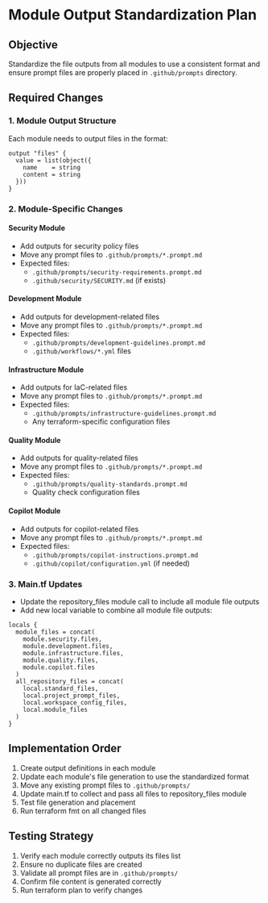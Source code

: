 # Module Output Standardization Plan

## Objective
Standardize the file outputs from all modules to use a consistent format and ensure prompt files are properly placed in `.github/prompts` directory.

## Required Changes

### 1. Module Output Structure
Each module needs to output files in the format:
```hcl
output "files" {
  value = list(object({
    name    = string
    content = string
  }))
}
```

### 2. Module-Specific Changes

#### Security Module
- Add outputs for security policy files
- Move any prompt files to `.github/prompts/*.prompt.md`
- Expected files:
  - `.github/prompts/security-requirements.prompt.md`
  - `.github/security/SECURITY.md` (if exists)

#### Development Module
- Add outputs for development-related files
- Move any prompt files to `.github/prompts/*.prompt.md`
- Expected files:
  - `.github/prompts/development-guidelines.prompt.md`
  - `.github/workflows/*.yml` files

#### Infrastructure Module
- Add outputs for IaC-related files
- Move any prompt files to `.github/prompts/*.prompt.md`
- Expected files:
  - `.github/prompts/infrastructure-guidelines.prompt.md`
  - Any terraform-specific configuration files

#### Quality Module
- Add outputs for quality-related files
- Move any prompt files to `.github/prompts/*.prompt.md`
- Expected files:
  - `.github/prompts/quality-standards.prompt.md`
  - Quality check configuration files

#### Copilot Module
- Add outputs for copilot-related files
- Move any prompt files to `.github/prompts/*.prompt.md`
- Expected files:
  - `.github/prompts/copilot-instructions.prompt.md`
  - `.github/copilot/configuration.yml` (if needed)

### 3. Main.tf Updates
- Update the repository_files module call to include all module file outputs
- Add new local variable to combine all module file outputs:
```hcl
locals {
  module_files = concat(
    module.security.files,
    module.development.files,
    module.infrastructure.files,
    module.quality.files,
    module.copilot.files
  )
  all_repository_files = concat(
    local.standard_files,
    local.project_prompt_files,
    local.workspace_config_files,
    local.module_files
  )
}
```

## Implementation Order
1. Create output definitions in each module
2. Update each module's file generation to use the standardized format
3. Move any existing prompt files to `.github/prompts/`
4. Update main.tf to collect and pass all files to repository_files module
5. Test file generation and placement
6. Run terraform fmt on all changed files

## Testing Strategy
1. Verify each module correctly outputs its files list
2. Ensure no duplicate files are created
3. Validate all prompt files are in `.github/prompts/`
4. Confirm file content is generated correctly
5. Run terraform plan to verify changes